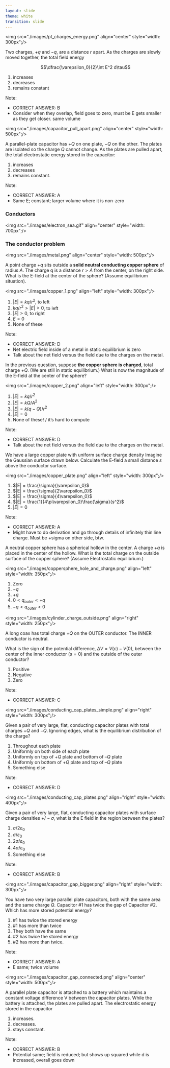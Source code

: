 ```yaml
---
layout: slide
theme: white
transition: slide
---
```


<section data-markdown>

<img src="./images/pt_charges_energy.png" align="center" style="width: 300px";/>


Two charges, $+q$ and $-q$, are a distance $r$ apart.  As the charges are slowly moved together, the total field energy

$$\dfrac{\varepsilon_0}{2}\int E^2 d\tau$$

1. increases
2. decreases
3. remains constant

Note:
* CORRECT ANSWER: B
* Consider when they overlap, field goes to zero, must be E gets smaller as they get closer. same volume
</section>

<section data-markdown>

<img src="./images/capacitor_pull_apart.png" align="center" style="width: 500px";/>


A parallel-plate capacitor has $+Q$ on one plate, $-Q$ on the other.  The plates are isolated so the charge $Q$ cannot change.  As the plates are pulled apart, the total electrostatic energy stored in the capacitor:

1. increases
2. decreases
3. remains constant.

Note:
* CORRECT ANSWER: A
* Same E; constant; larger volume where it is non-zero
</section>

<section data-markdown>

### Conductors

<img src="./images/electron_sea.gif" align="center" style="width: 700px";/>


</section>

<section data-markdown>

### The conductor problem

<img src="./images/metal.png" align="center" style="width: 500px";/>


</section>



<section data-markdown>

A point charge $+q$ sits outside a **solid neutral conducting copper sphere** of radius $A$. The charge q is a distance $r > A$ from the center, on the right side. What is the E-field at the center of the sphere? (Assume equilibrium situation).

<img src="./images/copper_1.png" align="left" style="width: 300px";/>

1. $|E| = kq/r^2$, to left
2. $kq/r^2 > |E| > 0$, to left
3. $|E| > 0$, to right
4. $E = 0$
5. None of these

Note:
* CORRECT ANSWER: D
* Net electric field inside of a metal in static equilibrium is zero
* Talk about the net field versus the field due to the charges on the metal.

</section>

<section data-markdown>

In the previous question, suppose **the copper sphere is charged**, total charge $+Q$. (We are still in static equilibrium.) What is now the magnitude of the E-field at the center of the sphere?

<img src="./images/copper_2.png" align="left" style="width: 300px";/>

1. $|E| = kq/r^2$
2. $|E| = kQ/A^2$
3. $|E| = k(q-Q)/r^2$
4. $|E| = 0$
5. None of these! / it’s hard to compute

Note:
* CORRECT ANSWER: D
* Talk about the net field versus the field due to the charges on the metal.
</section>

<section data-markdown>

We have a large copper plate with uniform surface charge density
Imagine the Gaussian surface drawn below.  Calculate the E-field a small distance $s$ above the conductor surface.   

<img src="./images/copper_plate.png" align="left" style="width: 300px";/>

1. $|E| = \frac{\sigma}{\varepsilon_0}$
2. $|E| = \frac{\sigma}{2\varepsilon_0}$
3. $|E| = \frac{\sigma}{4\varepsilon_0}$
4. $|E| = \frac{1}{4\pi\varepsilon_0}\frac{\sigma}{s^2}$
5. $|E| = 0$

Note:
* CORRECT ANSWER: A
* Might have to do derivation and go through details of infinitely thin line charge. Must be +sigma on other side, btw.

</section>

<section data-markdown>

A neutral copper sphere has a spherical hollow in the center.  A charge $+q$ is placed in the center of the hollow.  What is the total charge on the outside surface of the copper sphere? (Assume Electrostatic equilibrium.)

<img src="./images/coppersphere_hole_and_charge.png" align="left" style="width: 350px";/>

1. Zero
2. $-q$
3. $+q$
4. $0 < q_{outer} < +q$
5. $-q < q_{outer} < 0$


</section>


<section data-markdown>

<img src="./images/cylinder_charge_outside.png" align="right" style="width: 250px";/>

A long coax has total charge $+Q$ on the OUTER conductor. The INNER conductor is neutral.

What is the sign of the potential difference, $\Delta V = V(c)-V(0)$, between the center of the inner conductor ($s = 0$)
and the outside of the outer conductor?

1. Positive
2. Negative
3. Zero

Note:
* CORRECT ANSWER: C

</section>

<section data-markdown>

<img src="./images/conducting_cap_plates_simple.png" align="right" style="width: 300px";/>


Given a pair of very large, flat, conducting capacitor plates with total charges $+Q$ and $-Q$. Ignoring edges, what is the equilibrium distribution of the charge?

1. Throughout each plate
2. Uniformly on both side of each plate
3. Uniformly on top of $+Q$ plate and bottom of $–Q$ plate
4. Uniformly on bottom of $+Q$ plate and top of $–Q$ plate
5. Something else

Note:
* CORRECT ANSWER: D

</section>

<section data-markdown>

<img src="./images/conducting_cap_plates.png" align="right" style="width: 400px";/>


Given a pair of very large, flat, conducting capacitor plates with surface charge densities $+/-\sigma$, what is the E field in the region between the plates?

1. $\sigma/2\varepsilon_0$
2. $\sigma/\varepsilon_0$
3. $2\sigma/\varepsilon_0$
4. $4\sigma/\varepsilon_0$
5. Something else

Note:
* CORRECT ANSWER: B

</section>

<section data-markdown>

<img src="./images/capacitor_gap_bigger.png" align="right" style="width: 300px";/>


You have two very large parallel plate capacitors, both with the same area and the same charge $Q$.
Capacitor \#1 has twice the gap of Capacitor \#2. Which has more stored potential energy?

1. \#1 has twice the stored energy
2. \#1 has more than twice
3. They both have the same
4. \#2 has twice the stored energy
5. \#2 has more than twice.

Note:
* CORRECT ANSWER: A
* E same; twice volume

</section>

<section data-markdown>

<img src="./images/capacitor_gap_connected.png" align="center" style="width: 500px";/>


A parallel plate capacitor is attached to a battery which maintains a constant voltage difference V between the capacitor plates.  While the battery is attached, the plates are pulled apart. The electrostatic energy stored in the capacitor

1. increases.
2. decreases.
3. stays constant.

Note:
* CORRECT ANSWER: B
* Potential same; field is reduced; but shows up squared while d is increased, overall goes down
</section>
